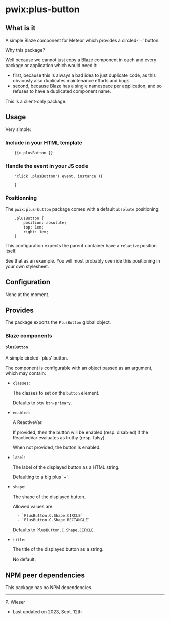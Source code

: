 # pwix:plus-button

## What is it

A simple Blaze component for Meteor which provides a circled-'+' button.

Why this package?

Well because we cannot just copy a Blaze component in each and every package or application which would need it:
- first, because this is always a bad idea to just duplicate code, as this obviously also duplicates maintenance efforts and bugs
- second, because Blaze has a single namespace per application, and so refuses to have a duplicated component name.

This is a client-only package.

## Usage

Very simple:

### Include in your HTML template

```
    {{> plusButton }}
```

### Handle the event in your JS code

```
    'click .plusButton'( event, instance ){

    }
```

### Positionning

The `pwix:plus-button` package comes with a default `absolute` positioning:

```
    .plusButton {
        position: absolute;
        top: 1em;
        right: 1em;
    }
```

This configuration expects the parent container have a `relative` position itself.

See that as an example. You will most probably override this positioning in your own stylesheet.

## Configuration

None at the moment.

## Provides

The package exports the `PlusButton` global object.

### Blaze components

#### `plusButton`

A simple circled-'plus' button.

The component is configurable with an object passed as an argument, which may contain:

- `classes`:

    The classes to set on the `button` element.

    Defaults to `btn btn-primary`.

- `enabled`:

    A ReactiveVar.

    If provided, then the button will be enabled (resp. disabled) if the ReactiveVar evaluates as truthy (resp. falsy).

    When not provided, the button is enabled.

- `label`:

    The label of the displayed button as a HTML string.

    Defaulting to a big plus '+'.

- `shape`:

    The shape of the displayed button.

    Allowed values are:

        - `PlusButton.C.Shape.CIRCLE`
        - `PlusButton.C.Shape.RECTANGLE`

    Defaults to `PlusButton.C.Shape.CIRCLE`.

- `title`:

    The title of the displayed button as a string.

    No default.

## NPM peer dependencies

This package has no NPM dependencies.

---
P. Wieser
- Last updated on 2023, Sept. 12th
